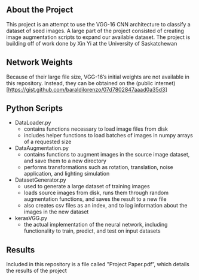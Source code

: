 ## About the Project

This project is an attempt to use the VGG-16 CNN architecture to classify a dataset of seed images. A large part of the project consisted of creating image augmentation scripts to expand our available dataset. The project is building off of work done by Xin Yi at the University of Saskatchewan

## Network Weights

Because of their large file size, VGG-16’s initial weights are not available in this repository. Instead, they can be obtained on the (public internet)[https://gist.github.com/baraldilorenzo/07d7802847aaad0a35d3]

## Python Scripts

- DataLoader.py
  - contains functions necessary to load image files from disk
  - includes helper functions to load batches of images in numpy arrays of a requested size
- DataAugmentation.py
  - contains functions to augment images in the source image dataset, and save them to a new directory
  - performs transformations such as rotation, translation, noise application, and lighting simulation
- DatasetGenerator.py
  - used to generate a large dataset of training images
  - loads source images from disk, runs them through random augmentation functions, and saves the result to a new file
  - also creates csv files as an index, and to log information about the images in the new dataset
- kerasVGG.py
  - the actual implementation of the neural network, including functionality to train, predict, and test on input datasets

## Results

Included in this repository is a file called "Project Paper.pdf”, which details the results of the project